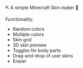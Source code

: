 ⛏️ A simple Minecraft Skin maker 🌳

Functionality:
* Random colors
* Multiple colors
* Skin grid
* 3D skin preview
* Toggles for body parts
* Drag-and-drop of user skins
* Eraser
